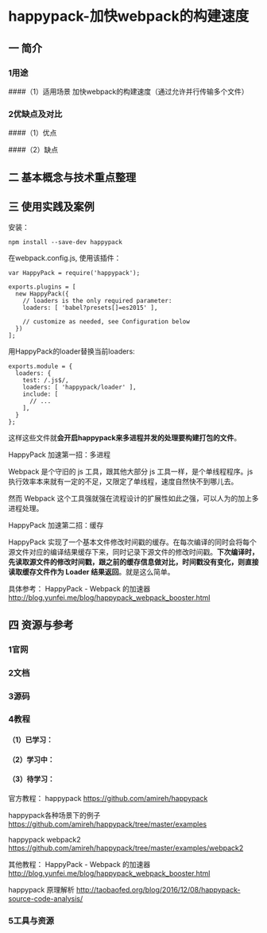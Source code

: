# happypack-加快webpack的构建速度

## 一 简介

### 1用途
####（1）适用场景
加快webpack的构建速度（通过允许并行传输多个文件）

### 2优缺点及对比
####（1）优点

####（2）缺点


## 二 基本概念与技术重点整理


## 三 使用实践及案例

安装：



```
npm install --save-dev happypack

```


在webpack.config.js, 使用该插件：



```
var HappyPack = require('happypack');

exports.plugins = [
  new HappyPack({
    // loaders is the only required parameter:
    loaders: [ 'babel?presets[]=es2015' ],

    // customize as needed, see Configuration below
  })
];
```



用HappyPack的loader替换当前loaders:



```
exports.module = {
  loaders: {
    test: /.js$/,
    loaders: [ 'happypack/loader' ],
    include: [
      // ...
    ],
  }
};
```

这样这些文件就**会开启happypack来多进程并发的处理要构建打包的文件**。


HappyPack 加速第一招：多进程

Webpack 是个守旧的 js 工具，跟其他大部分 js 工具一样，是个单线程程序。js 执行效率本来就有一定的不足，又限定了单线程，速度自然快不到哪儿去。

然而 Webpack 这个工具强就强在流程设计的扩展性如此之强，可以人为的加上多进程处理。

HappyPack 加速第二招：缓存

HappyPack 实现了一个基本文件修改时间戳的缓存。在每次编译的同时会将每个源文件对应的编译结果缓存下来，同时记录下源文件的修改时间戳。**下次编译时，先读取源文件的修改时间戳，跟之前的缓存信息做对比，时间戳没有变化，则直接读取缓存文件作为 Loader 结果返回**。就是这么简单。

具体参考：
HappyPack - Webpack 的加速器
http://blog.yunfei.me/blog/happypack_webpack_booster.html



## 四 资源与参考

### 1官网

### 2文档

### 3源码

### 4教程
#### （1）已学习：



#### （2）学习中：



#### （3）待学习：
官方教程：
happypack
https://github.com/amireh/happypack

happypack各种场景下的例子
https://github.com/amireh/happypack/tree/master/examples

happypack webpack2
https://github.com/amireh/happypack/tree/master/examples/webpack2

其他教程：
HappyPack - Webpack 的加速器
http://blog.yunfei.me/blog/happypack_webpack_booster.html

happypack 原理解析
http://taobaofed.org/blog/2016/12/08/happypack-source-code-analysis/


### 5工具与资源


